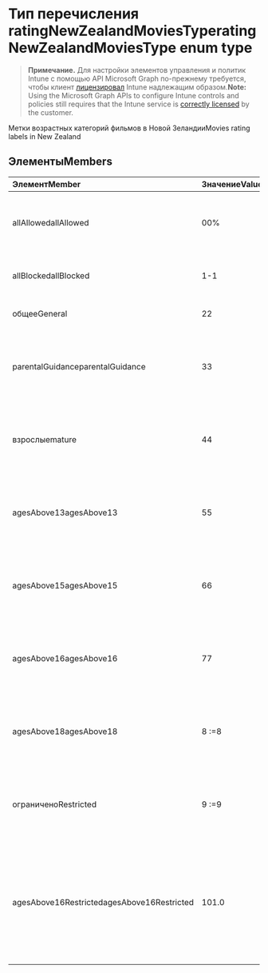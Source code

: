 # <a name="ratingnewzealandmoviestype-enum-type"></a><span data-ttu-id="acf8a-101">Тип перечисления ratingNewZealandMoviesType</span><span class="sxs-lookup"><span data-stu-id="acf8a-101">ratingNewZealandMoviesType enum type</span></span>

> <span data-ttu-id="acf8a-102">**Примечание.** Для настройки элементов управления и политик Intune с помощью API Microsoft Graph по-прежнему требуется, чтобы клиент [лицензировал](https://go.microsoft.com/fwlink/?linkid=839381) Intune надлежащим образом.</span><span class="sxs-lookup"><span data-stu-id="acf8a-102">**Note:** Using the Microsoft Graph APIs to configure Intune controls and policies still requires that the Intune service is [correctly licensed](https://go.microsoft.com/fwlink/?linkid=839381) by the customer.</span></span>

<span data-ttu-id="acf8a-103">Метки возрастных категорий фильмов в Новой Зеландии</span><span class="sxs-lookup"><span data-stu-id="acf8a-103">Movies rating labels in New Zealand</span></span>
## <a name="members"></a><span data-ttu-id="acf8a-104">Элементы</span><span class="sxs-lookup"><span data-stu-id="acf8a-104">Members</span></span>
|<span data-ttu-id="acf8a-105">Элемент</span><span class="sxs-lookup"><span data-stu-id="acf8a-105">Member</span></span>|<span data-ttu-id="acf8a-106">Значение</span><span class="sxs-lookup"><span data-stu-id="acf8a-106">Value</span></span>|<span data-ttu-id="acf8a-107">Описание</span><span class="sxs-lookup"><span data-stu-id="acf8a-107">Description</span></span>|
|:---|:---|:---|
|<span data-ttu-id="acf8a-108">allAllowed</span><span class="sxs-lookup"><span data-stu-id="acf8a-108">allAllowed</span></span>|<span data-ttu-id="acf8a-109">0</span><span class="sxs-lookup"><span data-stu-id="acf8a-109">0%</span></span>|<span data-ttu-id="acf8a-110">Значение по умолчанию, допуск всего киноконтента</span><span class="sxs-lookup"><span data-stu-id="acf8a-110">Default value, allow all movies content</span></span>|
|<span data-ttu-id="acf8a-111">allBlocked</span><span class="sxs-lookup"><span data-stu-id="acf8a-111">allBlocked</span></span>|<span data-ttu-id="acf8a-112">1</span><span class="sxs-lookup"><span data-stu-id="acf8a-112">-1</span></span>|<span data-ttu-id="acf8a-113">Запрет любого киноконтента</span><span class="sxs-lookup"><span data-stu-id="acf8a-113">Do not allow any movies content</span></span>|
|<span data-ttu-id="acf8a-114">общее</span><span class="sxs-lookup"><span data-stu-id="acf8a-114">General</span></span>|<span data-ttu-id="acf8a-115">2</span><span class="sxs-lookup"><span data-stu-id="acf8a-115">2</span></span>|<span data-ttu-id="acf8a-116">Подходит для любой аудитории</span><span class="sxs-lookup"><span data-stu-id="acf8a-116">Suitable for general audience</span></span>|
|<span data-ttu-id="acf8a-117">parentalGuidance</span><span class="sxs-lookup"><span data-stu-id="acf8a-117">parentalGuidance</span></span>|<span data-ttu-id="acf8a-118">3</span><span class="sxs-lookup"><span data-stu-id="acf8a-118">3</span></span>|<span data-ttu-id="acf8a-119">Категория PG — рекомендуется контроль родителей</span><span class="sxs-lookup"><span data-stu-id="acf8a-119">The PG classification recommends parental guidance</span></span>|
|<span data-ttu-id="acf8a-120">взрослые</span><span class="sxs-lookup"><span data-stu-id="acf8a-120">mature</span></span>|<span data-ttu-id="acf8a-121">4</span><span class="sxs-lookup"><span data-stu-id="acf8a-121">4</span></span>|<span data-ttu-id="acf8a-122">Категория M — подходит для старшего возраста</span><span class="sxs-lookup"><span data-stu-id="acf8a-122">The M classification is suitable for mature audience</span></span>|
|<span data-ttu-id="acf8a-123">agesAbove13</span><span class="sxs-lookup"><span data-stu-id="acf8a-123">agesAbove13</span></span>|<span data-ttu-id="acf8a-124">5</span><span class="sxs-lookup"><span data-stu-id="acf8a-124">5</span></span>|<span data-ttu-id="acf8a-125">Категория R13 — разрешено для лиц в возрасте от 13 лет</span><span class="sxs-lookup"><span data-stu-id="acf8a-125">The R13 classification is restricted to persons 13 years and over</span></span>|
|<span data-ttu-id="acf8a-126">agesAbove15</span><span class="sxs-lookup"><span data-stu-id="acf8a-126">agesAbove15</span></span>|<span data-ttu-id="acf8a-127">6</span><span class="sxs-lookup"><span data-stu-id="acf8a-127">6</span></span>|<span data-ttu-id="acf8a-128">Категория R15 — разрешено для лиц в возрасте от 15 лет</span><span class="sxs-lookup"><span data-stu-id="acf8a-128">The R15 classification is restricted to persons 15 years and over</span></span>|
|<span data-ttu-id="acf8a-129">agesAbove16</span><span class="sxs-lookup"><span data-stu-id="acf8a-129">agesAbove16</span></span>|<span data-ttu-id="acf8a-130">7</span><span class="sxs-lookup"><span data-stu-id="acf8a-130">7</span></span>|<span data-ttu-id="acf8a-131">Категория R16 — разрешено для лиц в возрасте от 16 лет</span><span class="sxs-lookup"><span data-stu-id="acf8a-131">The R16 classification is restricted to persons 16 years and over</span></span>|
|<span data-ttu-id="acf8a-132">agesAbove18</span><span class="sxs-lookup"><span data-stu-id="acf8a-132">agesAbove18</span></span>|<span data-ttu-id="acf8a-133">8</span><span class="sxs-lookup"><span data-stu-id="acf8a-133"> :=8</span></span>|<span data-ttu-id="acf8a-134">Категория R18 — разрешено для лиц в возрасте от 18 лет</span><span class="sxs-lookup"><span data-stu-id="acf8a-134">The R18 classification is restricted to persons 18 years and over</span></span>|
|<span data-ttu-id="acf8a-135">ограничено</span><span class="sxs-lookup"><span data-stu-id="acf8a-135">Restricted</span></span>|<span data-ttu-id="acf8a-136">9</span><span class="sxs-lookup"><span data-stu-id="acf8a-136"> :=9</span></span>|<span data-ttu-id="acf8a-137">Категория R — разрешено для определенной аудитории</span><span class="sxs-lookup"><span data-stu-id="acf8a-137">The R classification is restricted to a certain audience</span></span>|
|<span data-ttu-id="acf8a-138">agesAbove16Restricted</span><span class="sxs-lookup"><span data-stu-id="acf8a-138">agesAbove16Restricted</span></span>|<span data-ttu-id="acf8a-139">10</span><span class="sxs-lookup"><span data-stu-id="acf8a-139">1.0</span></span>|<span data-ttu-id="acf8a-140">Категория RP16 — для зрителей младше 16 лет требуется сопровождение родителей или других взрослых</span><span class="sxs-lookup"><span data-stu-id="acf8a-140">The RP16 classification requires viewers under 16 accompanied by a parent or an adult</span></span>|








